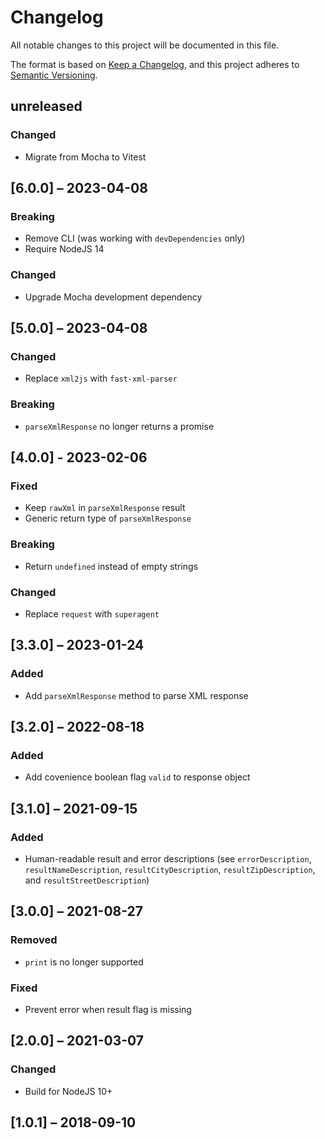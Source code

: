# Changelog

All notable changes to this project will be documented in this file.

The format is based on [Keep a Changelog](https://keepachangelog.com/en/1.0.0/),
and this project adheres to [Semantic Versioning](https://semver.org/spec/v2.0.0.html).

## unreleased

### Changed
- Migrate from Mocha to Vitest

## [6.0.0] – 2023-04-08

### Breaking
- Remove CLI (was working with `devDependencies` only)
- Require NodeJS 14

### Changed
- Upgrade Mocha development dependency

## [5.0.0] – 2023-04-08

### Changed
- Replace `xml2js` with `fast-xml-parser`

### Breaking
- `parseXmlResponse` no longer returns a promise

## [4.0.0] - 2023-02-06

### Fixed
- Keep `rawXml` in `parseXmlResponse` result
- Generic return type of `parseXmlResponse`

### Breaking
- Return `undefined` instead of empty strings

### Changed
- Replace `request` with `superagent`

## [3.3.0] – 2023-01-24

### Added
- Add `parseXmlResponse` method to parse XML response

## [3.2.0] – 2022-08-18

### Added
* Add covenience boolean flag `valid` to response object

## [3.1.0] – 2021-09-15

### Added
* Human-readable result and error descriptions (see `errorDescription`, `resultNameDescription`, `resultCityDescription`, `resultZipDescription`, and `resultStreetDescription`)

## [3.0.0] – 2021-08-27

### Removed
* `print` is no longer supported

### Fixed
* Prevent error when result flag is missing

## [2.0.0] – 2021-03-07

### Changed
* Build for NodeJS 10+

## [1.0.1] – 2018-09-10
